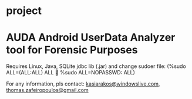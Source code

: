 project
=======
AUDA Android UserData Analyzer tool for Forensic Purposes
==
Requires Linux, 
Java, 
SQLite jdbc lib (.jar) 
and change sudoer file: (%sudo   ALL=(ALL:ALL) ALL       %sudo ALL=NOPASSWD: ALL)

For any information, pls contact: kasiarakos@windowslive.com, thomas.zafeiropoulos@gmail.com
